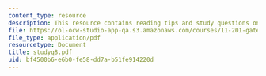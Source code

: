 ```yaml
---
content_type: resource
description: This resource contains reading tips and study questions on session 8.
file: https://ol-ocw-studio-app-qa.s3.amazonaws.com/courses/11-201-gateway-planning-action-fall-2005/bf4500b6e6b0fe58dd7ab51fe914220d_studyq8.pdf
file_type: application/pdf
resourcetype: Document
title: studyq8.pdf
uid: bf4500b6-e6b0-fe58-dd7a-b51fe914220d
---
```

